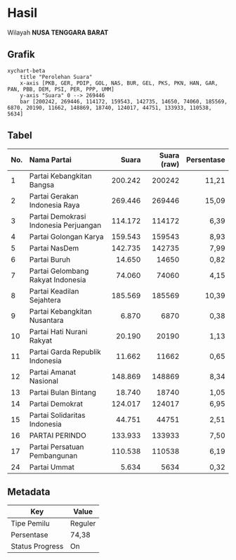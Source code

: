 # Hasil

Wilayah **NUSA TENGGARA BARAT**

## Grafik

```mermaid
xychart-beta
    title "Perolehan Suara"
    x-axis [PKB, GER, PDIP, GOL, NAS, BUR, GEL, PKS, PKN, HAN, GAR, PAN, PBB, DEM, PSI, PER, PPP, UMM]
    y-axis "Suara" 0 --> 269446
    bar [200242, 269446, 114172, 159543, 142735, 14650, 74060, 185569, 6870, 20190, 11662, 148869, 18740, 124017, 44751, 133933, 110538, 5634]
```

## Tabel

| No. | Nama Partai                           | Suara   | Suara (raw) | Persentase |
|:--- |:------------------------------------- | -------:| -----------:| ----------:|
| 1   | Partai Kebangkitan Bangsa             | 200.242 | 200242      | 11,21      |
| 2   | Partai Gerakan Indonesia Raya         | 269.446 | 269446      | 15,09      |
| 3   | Partai Demokrasi Indonesia Perjuangan | 114.172 | 114172      | 6,39       |
| 4   | Partai Golongan Karya                 | 159.543 | 159543      | 8,93       |
| 5   | Partai NasDem                         | 142.735 | 142735      | 7,99       |
| 6   | Partai Buruh                          | 14.650  | 14650       | 0,82       |
| 7   | Partai Gelombang Rakyat Indonesia     | 74.060  | 74060       | 4,15       |
| 8   | Partai Keadilan Sejahtera             | 185.569 | 185569      | 10,39      |
| 9   | Partai Kebangkitan Nusantara          | 6.870   | 6870        | 0,38       |
| 10  | Partai Hati Nurani Rakyat             | 20.190  | 20190       | 1,13       |
| 11  | Partai Garda Republik Indonesia       | 11.662  | 11662       | 0,65       |
| 12  | Partai Amanat Nasional                | 148.869 | 148869      | 8,34       |
| 13  | Partai Bulan Bintang                  | 18.740  | 18740       | 1,05       |
| 14  | Partai Demokrat                       | 124.017 | 124017      | 6,95       |
| 15  | Partai Solidaritas Indonesia          | 44.751  | 44751       | 2,51       |
| 16  | PARTAI PERINDO                        | 133.933 | 133933      | 7,50       |
| 17  | Partai Persatuan Pembangunan          | 110.538 | 110538      | 6,19       |
| 24  | Partai Ummat                          | 5.634   | 5634        | 0,32       |


## Metadata

| Key             | Value   |
| --------------- | ------- |
| Tipe Pemilu     | Reguler |
| Persentase      | 74,38   |
| Status Progress | On      |



